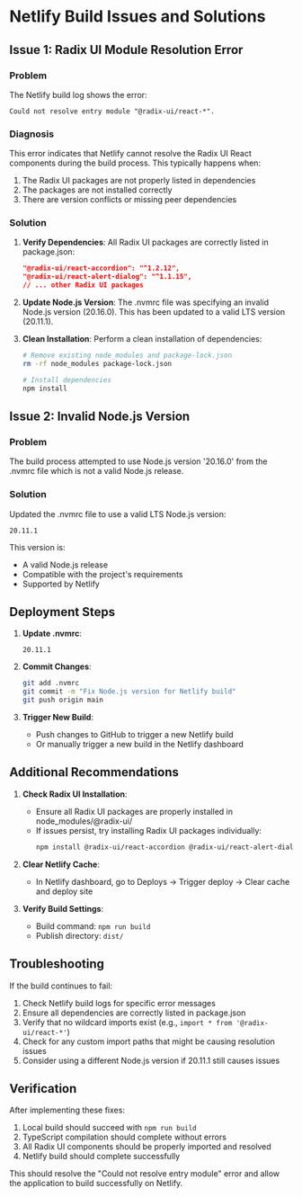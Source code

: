 # Netlify Build Issues and Solutions

## Issue 1: Radix UI Module Resolution Error

### Problem
The Netlify build log shows the error:
```
Could not resolve entry module "@radix-ui/react-*".
```

### Diagnosis
This error indicates that Netlify cannot resolve the Radix UI React components during the build process. This typically happens when:

1. The Radix UI packages are not properly listed in dependencies
2. The packages are not installed correctly
3. There are version conflicts or missing peer dependencies

### Solution
1. **Verify Dependencies**: All Radix UI packages are correctly listed in package.json:
   ```json
   "@radix-ui/react-accordion": "^1.2.12",
   "@radix-ui/react-alert-dialog": "^1.1.15",
   // ... other Radix UI packages
   ```

2. **Update Node.js Version**: The .nvmrc file was specifying an invalid Node.js version (20.16.0). This has been updated to a valid LTS version (20.11.1).

3. **Clean Installation**: Perform a clean installation of dependencies:
   ```bash
   # Remove existing node_modules and package-lock.json
   rm -rf node_modules package-lock.json
   
   # Install dependencies
   npm install
   ```

## Issue 2: Invalid Node.js Version

### Problem
The build process attempted to use Node.js version '20.16.0' from the .nvmrc file which is not a valid Node.js release.

### Solution
Updated the .nvmrc file to use a valid LTS Node.js version:
```
20.11.1
```

This version is:
- A valid Node.js release
- Compatible with the project's requirements
- Supported by Netlify

## Deployment Steps

1. **Update .nvmrc**:
   ```
   20.11.1
   ```

2. **Commit Changes**:
   ```bash
   git add .nvmrc
   git commit -m "Fix Node.js version for Netlify build"
   git push origin main
   ```

3. **Trigger New Build**: 
   - Push changes to GitHub to trigger a new Netlify build
   - Or manually trigger a new build in the Netlify dashboard

## Additional Recommendations

1. **Check Radix UI Installation**: 
   - Ensure all Radix UI packages are properly installed in node_modules/@radix-ui/
   - If issues persist, try installing Radix UI packages individually:
     ```bash
     npm install @radix-ui/react-accordion @radix-ui/react-alert-dialog @radix-ui/react-aspect-ratio @radix-ui/react-avatar @radix-ui/react-checkbox @radix-ui/react-collapsible @radix-ui/react-context-menu @radix-ui/react-dialog @radix-ui/react-dropdown-menu @radix-ui/react-hover-card @radix-ui/react-label @radix-ui/react-menubar @radix-ui/react-navigation-menu @radix-ui/react-popover @radix-ui/react-progress @radix-ui/react-radio-group @radix-ui/react-scroll-area @radix-ui/react-select @radix-ui/react-separator @radix-ui/react-slider @radix-ui/react-slot @radix-ui/react-switch @radix-ui/react-tabs @radix-ui/react-toast @radix-ui/react-toggle @radix-ui/react-toggle-group @radix-ui/react-tooltip
     ```

2. **Clear Netlify Cache**: 
   - In Netlify dashboard, go to Deploys → Trigger deploy → Clear cache and deploy site

3. **Verify Build Settings**:
   - Build command: `npm run build`
   - Publish directory: `dist/`

## Troubleshooting

If the build continues to fail:

1. Check Netlify build logs for specific error messages
2. Ensure all dependencies are correctly listed in package.json
3. Verify that no wildcard imports exist (e.g., `import * from '@radix-ui/react-*'`)
4. Check for any custom import paths that might be causing resolution issues
5. Consider using a different Node.js version if 20.11.1 still causes issues

## Verification

After implementing these fixes:
1. Local build should succeed with `npm run build`
2. TypeScript compilation should complete without errors
3. All Radix UI components should be properly imported and resolved
4. Netlify build should complete successfully

This should resolve the "Could not resolve entry module" error and allow the application to build successfully on Netlify.
